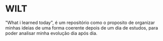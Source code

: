 # WILT
"What i learned today", é um repositório como o proposito de organizar minhas ideias de uma forma coerente depois de um dia de estudos, para poder analisar minha evolução dia após dia.
